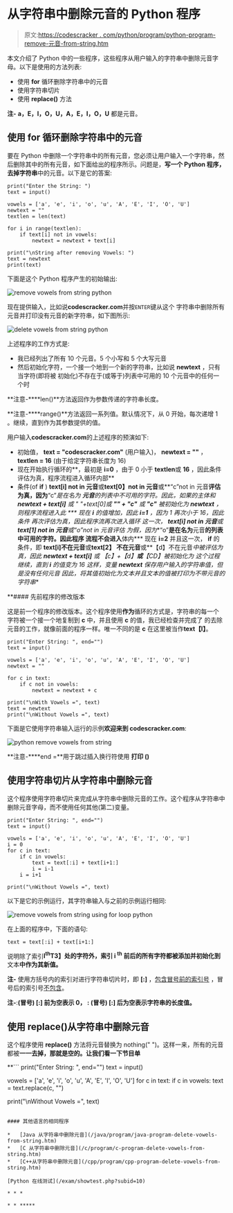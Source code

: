 # 从字符串中删除元音的 Python 程序

> 原文:[https://codescracker . com/python/program/python-program-remove-元音-from-string.htm](https://codescracker.com/python/program/python-program-remove-vowels-from-string.htm)

本文介绍了 Python 中的一些程序，这些程序从用户输入的字符串中删除元音字母。以下是使用的方法列表:

*   使用 **for** 循环删除字符串中的元音
*   使用字符串切片
*   使用 **replace()** 方法

**注-** **a，E，I，O，U，A，E，I，O，U** 都是元音。

## 使用 for 循环删除字符串中的元音

要在 Python 中删除一个字符串中的所有元音，您必须让用户输入一个字符串，然后删除其中的所有元音，如下面给出的程序所示。问题是，**写一个 Python 程序，去掉字符串**中的元音。以下是它的答案:

```
print("Enter the String: ")
text = input()

vowels = ['a', 'e', 'i', 'o', 'u', 'A', 'E', 'I', 'O', 'U']
newtext = ""
textlen = len(text)

for i in range(textlen):
    if text[i] not in vowels:
        newtext = newtext + text[i]

print("\nString after removing Vowels: ")
text = newtext
print(text)
```

下面是这个 Python 程序产生的初始输出:

![remove vowels from string python](../Images/0917146f8771523852d6dad679432fd7.png)

现在提供输入，比如说**codescracker.com**并按`ENTER`键从这个 字符串中删除所有元音并打印没有元音的新字符串，如下图所示:

![delete vowels from string python](../Images/fa28a9bcf5e7c611047c07ba05fc28d6.png)

上述程序的工作方式是:

*   我已经列出了所有 10 个元音。5 个小写和 5 个大写元音
*   然后初始化字符，一个接一个地到一个新的字符串，比如说 **newtext** ，只有当字符(即将被 初始化)不存在于(或等于)列表中可用的 10 个元音中的任何一个时

**注意-****len()**方法返回作为参数传递的字符串长度。

**注意-****range()**方法返回一系列值。默认情况下，从 0 开始，每次递增 1 。继续，直到作为其参数提供的值。

用户输入**codescracker.com**的上述程序的预演如下:

*   初始值， **text = "codescracker.com"** (用户输入)， **newtext = ""** ， **textlen = 16** (由于给定字符串长度为 16)
*   现在开始执行循环的**，最初是 **i=0** ，由于 0 小于 **textlen**或 **16** ，因此条件评估为真，程序流程进入循环内部**
*   条件(of **if** ) **text[i] not in 元音**或**text[0】not in 元音**或**“c”not in 元音**评估为真，因为**“c”**是在名为 **元音**的列表中不可用的字符。因此，如果的主体和 **newtext + text[i]** 或 **" "+text[0]**或 **"" + "c"** 或 **"c"** 被初始化为 **newtext** ，则程序流程进入此
***   现在 **i** 的值增加，因此 **i=1** ，因为 1 再次小于 16，因此条件 再次评估为真，因此程序流再次进入循环*   这一次， **text[i] not in 元音**或 **text[1] not in 元音**或**“o”not in 元音**评估 为假，因为**“o”**是在名为**元音**的列表中可用的字符。因此程序 流程不会进入**体内***   现在 **i=2** 并且这一次， **if** 的条件，即 **text[i]不在元音**或**text[2】 不在元音**或**【d】不在元音**中被评估为真，因此 **newtext + text[i]** 或 **【c】+【d】**或**【CD】**被初始化为*   这个过程继续，直到 **i** 的值变为 16*   这样，变量 **newtext** 保存用户输入的字符串值，但是没有任何元音*   因此，将其值初始化为**文本**并且**文本**的值被打印为不带元音的字符串**

 **#### 先前程序的修改版本

这是前一个程序的修改版本。这个程序使用**作为**循环的方式是，字符串的每一个 字符被一个接一个地复制到 **c** 中，并且使用 **c** 的值，我已经检查并完成了 的去除元音的工作，就像前面的程序一样。唯一不同的是 **c** 在这里被当作**text【I】**。

```
print("Enter String: ", end="")
text = input()

vowels = ['a', 'e', 'i', 'o', 'u', 'A', 'E', 'I', 'O', 'U']
newtext = ""

for c in text:
    if c not in vowels:
        newtext = newtext + c

print("\nWith Vowels =", text)
text = newtext
print("\nWithout Vowels =", text)
```

下面是它使用字符串输入运行的示例**欢迎来到 codescracker.com**:

![python remove vowels from string](../Images/13fec93f3f488b5fff16fee8b21948cb.png)

**注意-****end =**用于跳过插入换行符使用 **打印 ()**

## 使用字符串切片从字符串中删除元音

这个程序使用字符串切片来完成从字符串中删除元音的工作。这个程序从字符串中删除元音字母，而不使用任何其他(第二)变量。

```
print("Enter String: ", end="")
text = input()

vowels = ['a', 'e', 'i', 'o', 'u', 'A', 'E', 'I', 'O', 'U']
i = 0
for c in text:
    if c in vowels:
        text = text[:i] + text[i+1:]
        i = i-1
    i = i+1

print("\nWithout Vowels =", text)
```

以下是它的示例运行，其字符串输入与之前的示例运行相同:

![remove vowels from string using for loop python](../Images/433457678ee30f318475b1f33622e333.png)

在上面的程序中，下面的语句:

```
text = text[:i] + text[i+1:]
```

说明除了索引**I<sup>th</sup>T3】处的字符外，索引 **i <sup>th</sup>** 前后的所有字符都被添加并初始化到**文本**中作为其新值。**

**注-** 使用方括号内的索引对进行字符串切片时，即 **[:]** ，<u>包含冒号前的索引号</u> ，冒号后的索引号<u>不包含</u>。

**注-**:**(冒号) **[:]** 前为空表示 0， **:** (冒号) **[:]** 后为空表示字符串的长度值。**

## 使用 replace()从字符串中删除元音

这个程序使用 **replace()** 方法将元音替换为 nothing(" ")。这样一来，所有的元音 都被**一一去掉，那就是空的。让我们看一下节目单**

 **```
print("Enter String: ", end="")
text = input()

vowels = ['a', 'e', 'i', 'o', 'u', 'A', 'E', 'I', 'O', 'U']
for c in text:
    if c in vowels:
        text = text.replace(c, "")

print("\nWithout Vowels =", text)
```

#### 其他语言的相同程序

*   [Java 从字符串中删除元音](/java/program/java-program-delete-vowels-from-string.htm)
*   [C 从字符串中删除元音](/c/program/c-program-delete-vowels-from-string.htm)
*   [C++从字符串中删除元音](/cpp/program/cpp-program-delete-vowels-from-string.htm)

[Python 在线测试](/exam/showtest.php?subid=10)

* * *

* * *****